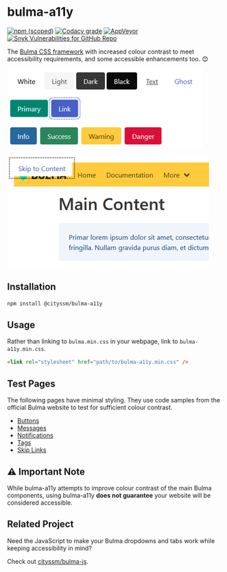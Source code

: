 # bulma-a11y

[![npm (scoped)](https://img.shields.io/npm/v/@cityssm/bulma-a11y)](https://www.npmjs.com/package/@cityssm/bulma-a11y)
[![Codacy grade](https://img.shields.io/codacy/grade/873a7db52d1c4a7da285a96343134e3e)](https://app.codacy.com/gh/cityssm/bulma-a11y/dashboard)
[![AppVeyor](https://img.shields.io/appveyor/build/dangowans/bulma-a11y?label=lighthouse)](https://ci.appveyor.com/project/dangowans/bulma-a11y)
[![Snyk Vulnerabilities for GitHub Repo](https://img.shields.io/snyk/vulnerabilities/github/cityssm/bulma-a11y)](https://app.snyk.io/org/cityssm/project/bf65d71f-8d8b-43ba-8262-29a3c92872ef)

The [Bulma CSS framework](https://bulma.io/)
with increased colour contrast to meet accessibility requirements,
and some accessible enhancements too. 😊

![Sample Buttons](docs/buttons.png)

![Sample Skip Link Visible on Focus](docs/skipLinks.png)

## Installation

```sh
npm install @cityssm/bulma-a11y
```

## Usage

Rather than linking to `bulma.min.css` in your webpage,
link to `bulma-a11y.min.css`.

```html
<link rel="stylesheet" href="path/to/bulma-a11y.min.css" />
```

## Test Pages

The following pages have minimal styling.
They use code samples from the official Bulma website to test for sufficient colour contrast.

-   [Buttons](https://cityssm.github.io/bulma-a11y/test/server/html/buttons.html)
-   [Messages](https://cityssm.github.io/bulma-a11y/test/server/html/messages.html)
-   [Notifications](https://cityssm.github.io/bulma-a11y/test/server/html/notifications.html)
-   [Tags](https://cityssm.github.io/bulma-a11y/test/server/html/tags.html)
-   [Skip Links](https://cityssm.github.io/bulma-a11y/test/server/html/skipLinks.html)

## ⚠ Important Note

While bulma-a11y attempts to improve colour contrast of the main Bulma components,
using bulma-a11y **does not guarantee** your website will be considered accessible.

## Related Project

Need the JavaScript to make your Bulma dropdowns and tabs work
while keeping accessibility in mind?

Check out [cityssm/bulma-js](https://github.com/cityssm/bulma-js).
